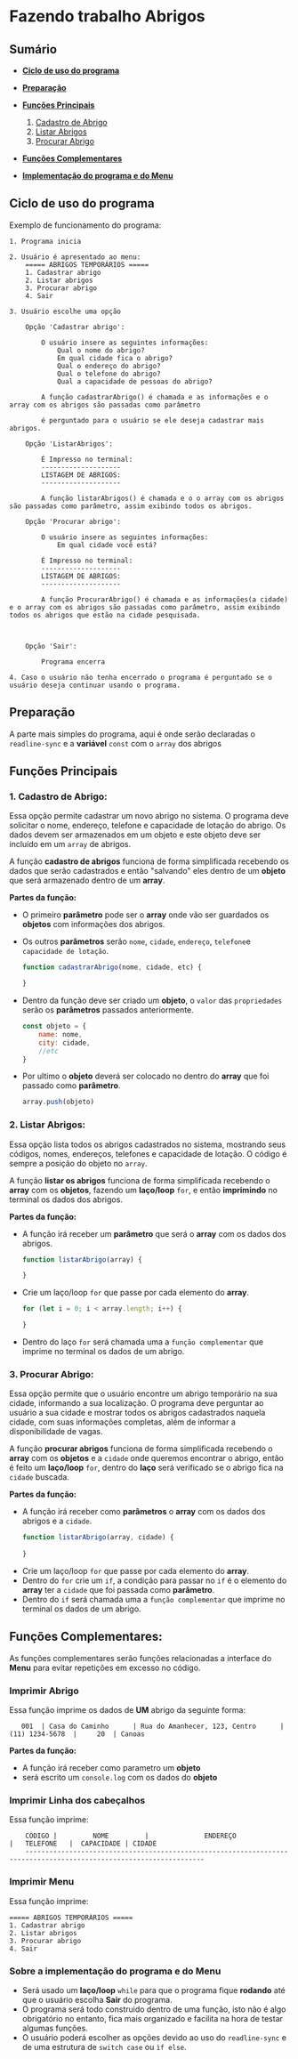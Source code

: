 # Fazendo trabalho Abrigos

## Sumário
* [**Ciclo de uso do programa**](#ciclo-de-uso-do-programa)
* [**Preparação**](#preparação) 
* [**Funções Principais**](#funções-principais)

    1. [Cadastro de Abrigo](#1-cadastro-de-abrigo)
    2. [Listar Abrigos](#2-listar-abrigos)
    3. [Procurar Abrigo](#3-procurar-abrigo)
    
* [**Funções Complementares**](#funções-complementares)
* [**Implementação do programa e do Menu**](#sobre-a-implementação-do-programa-e-do-menu)

## Ciclo de uso do programa

Exemplo de funcionamento do programa:

    1. Programa inicia

    2. Usuário é apresentado ao menu:
        ===== ABRIGOS TEMPORÁRIOS =====
        1. Cadastrar abrigo
        2. Listar abrigos
        3. Procurar abrigo
        4. Sair
    
    3. Usuário escolhe uma opção

        Opção 'Cadastrar abrigo':

            O usuário insere as seguintes informações:
                Qual o nome do abrigo?
                Em qual cidade fica o abrigo?
                Qual o endereço do abrigo?
                Qual o telefone do abrigo?
                Qual a capacidade de pessoas do abrigo?

            A função cadastrarAbrigo() é chamada e as informações e o array com os abrigos são passadas como parâmetro

            é perguntado para o usuário se ele deseja cadastrar mais abrigos.

        Opção 'ListarAbrigos':

            É Impresso no terminal:
            --------------------
            LISTAGEM DE ABRIGOS:
            --------------------

            A função listarAbrigos() é chamada e o o array com os abrigos são passadas como parâmetro, assim exibindo todos os abrigos.

        Opção 'Procurar abrigo':

            O usuário insere as seguintes informações:
                Em qual cidade você está?

            É Impresso no terminal:
            --------------------
            LISTAGEM DE ABRIGOS:
            --------------------

            A função ProcurarAbrigo() é chamada e as informações(a cidade) e o array com os abrigos são passadas como parâmetro, assim exibindo todos os abrigos que estão na cidade pesquisada. 


            
        Opção 'Sair':

            Programa encerra

    4. Caso o usuário não tenha encerrado o programa é perguntado se o usuário deseja continuar usando o programa.

            


## Preparação

 A parte mais simples do programa, aqui é onde serão declaradas o `readline-sync` e a **variável** `const` com o `array` dos abrigos

## Funções Principais

### **1. Cadastro de Abrigo:** 

Essa opção permite cadastrar um novo abrigo no sistema. O programa deve solicitar o nome, endereço, telefone e capacidade de lotação do abrigo. Os dados devem ser armazenados em um objeto e este objeto deve ser incluído em um `array` de abrigos.

A função **cadastro de abrigos** funciona de forma simplificada recebendo os dados que serão cadastrados e então "salvando" eles dentro de um **objeto** que será armazenado dentro de um **array**.

**Partes da função:**

* O primeiro **parâmetro** pode ser o **array** onde vão ser guardados os **objetos** com informações dos abrigos. 
* Os outros **parâmetros** serão `nome`, `cidade`, `endereço`, `telefone`e `capacidade de lotação`. 
    ```js
    function cadastrarAbrigo(nome, cidade, etc) {

    }
* Dentro da função deve ser criado um **objeto**, o `valor` das `propriedades` serão os **parâmetros** passados anteriormente.  

    ```js  
    const objeto = {
        name: nome,
        city: cidade,
        //etc
    }

* Por ultimo o **objeto** deverá ser colocado no dentro do **array** que foi passado como **parâmetro**. 

    ```js
    array.push(objeto)
### **2. Listar Abrigos:** 

Essa opção lista todos os abrigos cadastrados no sistema, mostrando seus códigos, nomes, endereços, telefones e capacidade de lotação. O código é sempre a posição do objeto no `array`.

A função **listar os abrigos** funciona de forma simplificada recebendo o **array** com os **objetos**, fazendo um **laço/loop** `for`, e então **imprimindo** no terminal os dados dos abrigos.

**Partes da função:**

* A função irá receber um **parâmetro** que será o **array** com os dados dos abrigos.
    ```js
    function listarAbrigo(array) {

    }
* Crie um laço/loop `for` que passe por cada elemento do **array**.

    ```js
    for (let i = 0; i < array.length; i++) {

    }
* Dentro do laço `for` será chamada uma a `função complementar` que imprime no terminal os dados de um abrigo.



### **3. Procurar Abrigo:** 

Essa opção permite que o usuário encontre um abrigo temporário na sua cidade, informando a sua localização. O programa deve perguntar ao usuário a sua cidade e mostrar todos os abrigos cadastrados naquela cidade, com suas informações completas, além de informar a disponibilidade de vagas.

A função **procurar abrigos** funciona de forma simplificada recebendo o **array** com os **objetos** e a `cidade` onde queremos encontrar o abrigo, então é feito um **laço/loop** `for`, dentro do **laço** será verificado se o abrigo fica na `cidade` buscada.

**Partes da função:**

* A função irá receber como **parâmetros** o **array** com os dados dos abrigos e a `cidade`.
    ```js
    function listarAbrigo(array, cidade) {
        
    }
* Crie um laço/loop `for` que passe por cada elemento do **array**.
* Dentro do `for` crie um `if`, a condição para passar no `if` é o elemento do **array** ter a `cidade` que foi passada como **parâmetro**. 
* Dentro do `if` será chamada uma a `função complementar` que imprime no terminal os dados de um abrigo.


## **Funções Complementares:**

As funções complementares serão funções relacionadas a interface do **Menu** para evitar repetições em excesso no código.



### **Imprimir Abrigo**

Essa função imprime os dados de **UM** abrigo da seguinte forma:

       001  | Casa do Caminho      | Rua do Amanhecer, 123, Centro      |  (11) 1234-5678  |     20  | Canoas

**Partes da função:**

* A função irá receber como parametro um **objeto**
* será escrito um `console.log` com os dados do **objeto**
### **Imprimir Linha dos cabeçalhos**

Essa função imprime:
    
```
    CÓDIGO |         NOME         |              ENDEREÇO              |   TELEFONE   |  CAPACIDADE | CIDADE
    -------------------------------------------------------------------------------------------------------------------
```
### **Imprimir Menu**

Essa função imprime:

    ===== ABRIGOS TEMPORÁRIOS =====
    1. Cadastrar abrigo
    2. Listar abrigos
    3. Procurar abrigo
    4. Sair


### Sobre a implementação do programa e do Menu

* Será usado um **laço/loop** `while` para que o programa fique **rodando** até que o usuário escolha **Sair** do programa.
* O programa será todo construido dentro de uma função, isto não é algo obrigatório no entanto, fica mais organizado e facilita na hora de testar algumas funções.
* O usuário poderá escolher as opções devido ao uso do `readline-sync` e de uma estrutura de `switch case` ou `ìf else`.